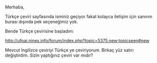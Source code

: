 Merhaba,

Türkçe çeviri sayfasında isminiz geçiyor fakat kolayca iletişim için
sanırım burası dışında pek seçeneğimiz yok.

Bende Türkçe çevirisine başladım:

<http://ufoai.ninex.info/forum/index.php?topic=5375.new;topicseen#new>

Mevcut Ingilizce çeviriyi Türkçe ye çeviriyorum. Birkaç yüz satırı
değiştirdim. Sizin yaptığınız çeviri var mıdır?